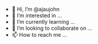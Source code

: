 - 👋 Hi, I’m @ajaujohn
- 👀 I’m interested in ...
- 🌱 I’m currently learning ...
- 💞️ I’m looking to collaborate on ...
- 📫 How to reach me ...

<!---
ajaujohn/ajaujohn is a ✨ special ✨ repository because its `README.md` (this file) appears on your GitHub profile.
You can click the Preview link to take a look at your changes.
--->
